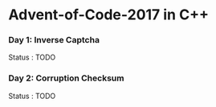 # Advent-of-Code-2017 in C++

### Day 1: Inverse Captcha
Status : TODO

### Day 2: Corruption Checksum
Status : TODO
